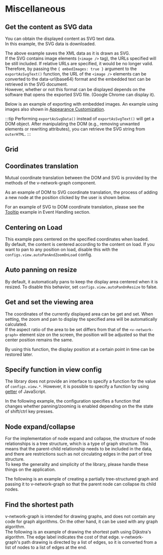# Miscellaneous

## Get the content as SVG data

You can obtain the displayed content as SVG text data.  
In this example, the SVG data is downloaded.

<demo-tabs :demo-height="250" :use-data="true">
<template v-slot:demo>
  <DemoExportSvg />
</template>
<template v-slot:source>

  <<< @/.vitepress/components/09_misc/01/ExportSvg.vue{18-27}

</template>
<template v-slot:data>

  <<< @/.vitepress/components/09_misc/01/data.ts

</template>
</demo-tabs>

The above example saves the XML data as it is drawn as SVG.  
If the SVG contains image elements (`<image />` tag), the URLs
specified will be still included. If relative URLs are specified,
it would be no longer valid.  
Therefore, by passing the `{ embedImages: true }` argument to
the `exportAsSvgText()` function, the URL of the `<image />`
elements can be converted to the data-url(base64) format and
the embedded text can be retrieved in the SVG document.  
However, whether or not this format can be displayed depends on
the software that opens the exported SVG file.
(Google Chrome can display it).

Below is an example of exporting with embedded images.
An example using images also shown in
[Appearance Customization](appearance.html#custom-node).

<demo-tabs :demo-height="250" :use-data="true">
<template v-slot:demo>
  <DemoExportSvgWithImage />
</template>
<template v-slot:source>

  <<< @/.vitepress/components/09_misc/02/ExportSvgWithImage.vue{22}

</template>
<template v-slot:data>

  <<< @/.vitepress/components/09_misc/02/data.ts

</template>
</demo-tabs>

:::tip
Performing `exportAsSvgData()` instead of `exportAsSvgText()` will get a DOM object.
After manipulating the DOM (e.g., removing unwanted elements or rewriting attributes),
you can retrieve the SVG string from `outerHTML`.
:::

## Grid

<demo-tabs :use-data="true">
<template v-slot:demo>
  <DemoGridLayer />
</template>
<template v-slot:source>

  <<< @/.vitepress/components/09_misc/03/GridLayer.vue{9-23}

</template>
<template v-slot:data>

  <<< @/.vitepress/components/09_misc/03/data.ts

</template>
</demo-tabs>

## Coordinates translation

Mutual coordinate translation between the DOM and SVG is
provided by the methods of the v-network-graph component.

As an example of DOM to SVG coordinate translation, the
process of adding a new node at the position clicked by
the user is shown below.

<demo-tabs :use-data="true" hint="Clicking on an empty area will add a new node to that location.">
<template v-slot:demo>
  <DemoCoordinates />
</template>
<template v-slot:source>

  <<< @/.vitepress/components/09_misc/04/Coordinates.vue

</template>
<template v-slot:data>

  <<< @/.vitepress/components/09_misc/04/data.ts

</template>
</demo-tabs>

For an example of SVG to DOM coordinate translation, please see the
[Tooltip](https://dash14.github.io/v-network-graph/examples/event.html#tooltip)
example in Event Handling section.


## Centering on Load

This example pans centered on the specified coordinates when loaded.  
By default, the content is centered according to the content on load.
If you want to pan to any position on load, disable this with the
`configs.view.autoPanAndZoomOnLoad` config.

<demo-tabs :use-data="true">
<template v-slot:demo>
  <DemoCenteredOnLoad />
</template>
<template v-slot:source>

  <<< @/.vitepress/components/09_misc/05/CenteredOnLoad.vue{11-21,25-27}

</template>
<template v-slot:data>

  <<< @/.vitepress/components/09_misc/05/data.ts

</template>
</demo-tabs>


## Auto panning on resize

By default, it automatically pans to keep the display area
centered when it is resized. To disable this behavior, set
`configs.view.autoPanOnResize` to false.

<demo-tabs demo-height="100%" :use-data="true" hint="Can be resized by dragging the lower right corner">
<template v-slot:demo>
  <DemoResize />
</template>
<template v-slot:source>

  <<< @/.vitepress/components/09_misc/06/Resize.vue{8-10}

</template>
<template v-slot:data>

  <<< @/.vitepress/components/09_misc/06/data.ts

</template>
</demo-tabs>


## Get and set the viewing area

The coordinates of the currently displayed area can be get and set.
When setting, the zoom and pan to display the specified area will be
automatically calculated.  
If the aspect ratio of the area to be set differs from that of the
`<v-network-graph>` element size on the screen, the position will
be adjusted so that the center position remains the same.

By using this function, the display position at a certain point in
time can be restored later.

<demo-tabs demo-height="423" :use-data="true" hint="Please try to pan and zoom to save or restore the area.">
<template v-slot:demo>
  <DemoViewBox />
</template>
<template v-slot:source>

  <<< @/.vitepress/components/09_misc/07/ViewBox.vue

</template>
<template v-slot:data>

  <<< @/.vitepress/components/09_misc/07/data.ts

</template>
</demo-tabs>

## Specify function in view config

The library does not provide an interface to specify a function
for the value of `configs.view.*`.
However, it is possible to specify a function by using
[getter](https://developer.mozilla.org/en-US/docs/Web/JavaScript/Reference/Functions/get)
of JavaScript.

In the following example, the configuration specifies a function
that changes whether panning/zooming is enabled depending on the
the state of shift/ctrl key presses.

<demo-tabs :demo-height="250" :use-data="true">
<template v-slot:demo>
  <DemoViewPropGetter />
</template>
<template v-slot:source>

  <<< @/.vitepress/components/09_misc/08/ViewPropGetter.vue{29-34}

</template>
<template v-slot:data>

  <<< @/.vitepress/components/09_misc/08/data.ts

</template>
</demo-tabs>


## Node expand/collapse

For the implementation of node expand and collapse, the structure of node
relationships is a tree structure, which is a type of graph structure.
This means that the parent-child relationship needs to be included in the
data, and there are restrictions such as not circulating edges in the part
of tree structure.  
To keep the generality and simplicity of the library, please handle these
things on the application.

The following is an example of creating a partially tree-structured graph and
passing it to v-network-graph so that the parent node can collapse its child nodes.

<demo-tabs :demo-height="400" :use-data="true" hint="Please click on the node with the badge.">
<template v-slot:demo>
  <DemoNodeCollapse />
</template>
<template v-slot:source>

  <<< @/.vitepress/components/09_misc/09/NodeCollapse.vue

</template>
<template v-slot:data>

  <<< @/.vitepress/components/09_misc/09/data.ts

</template>
</demo-tabs>

## Find the shortest path

v-network-graph is intended for drawing graphs, and does not
contain any code for graph algorithms.
On the other hand, it can be used with any graph algorithm.  
The following is an example of drawing the shortest path using
Dijkstra's algorithm.
The edge label indicates the cost of that edge.
v-network-graph's path drawing is directed by a list of edges,
so it is converted from a list of nodes to a list of edges at
the end.

<demo-tabs :demo-height="350" :use-data="true" hint="Displays the shortest path from the 'Source' to the mouse-over node.">
<template v-slot:demo>
  <DemoFindShortestPath />
</template>
<template v-slot:source>

  <<< @/.vitepress/components/09_misc/10/FindShortestPath.vue

</template>
<template v-slot:data>

  <<< @/.vitepress/components/09_misc/10/data.ts

</template>
</demo-tabs>

<script setup>
import DemoExportSvg from '../.vitepress/components/09_misc/01/ExportSvg.vue'
import DemoExportSvgWithImage from '../.vitepress/components/09_misc/02/ExportSvgWithImage.vue'
import DemoGridLayer from '../.vitepress/components/09_misc/03/GridLayer.vue'
import DemoCoordinates from '../.vitepress/components/09_misc/04/Coordinates.vue'
import DemoCenteredOnLoad from '../.vitepress/components/09_misc/05/CenteredOnLoad.vue'
import DemoResize from '../.vitepress/components/09_misc/06/Resize.vue'
import DemoViewBox from '../.vitepress/components/09_misc/07/ViewBox.vue'
import DemoViewPropGetter from '../.vitepress/components/09_misc/08/ViewPropGetter.vue'
import DemoNodeCollapse from '../.vitepress/components/09_misc/09/NodeCollapse.vue'
import DemoFindShortestPath from '../.vitepress/components/09_misc/10/FindShortestPath.vue'
</script>
